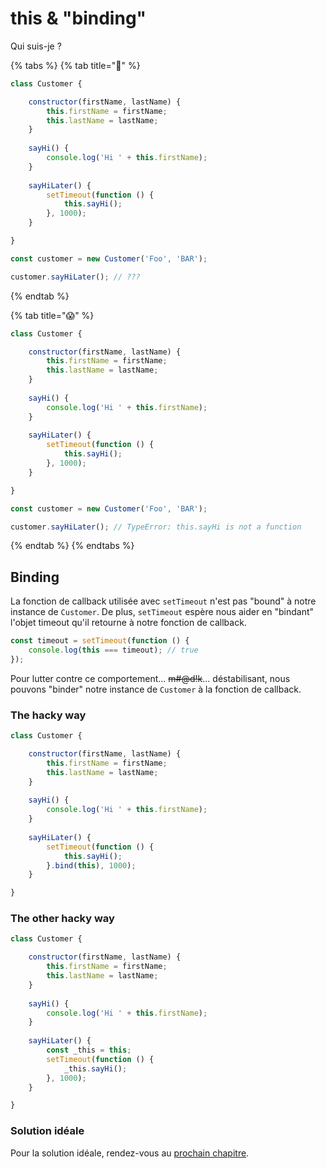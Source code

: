 # this & "binding"

Qui suis-je ?

{% tabs %}
{% tab title="🧐" %}
```javascript
class Customer {

    constructor(firstName, lastName) {
        this.firstName = firstName;
        this.lastName = lastName;
    }
    
    sayHi() {
        console.log('Hi ' + this.firstName);
    }
    
    sayHiLater() {
        setTimeout(function () {
            this.sayHi();
        }, 1000);
    }

}

const customer = new Customer('Foo', 'BAR');

customer.sayHiLater(); // ???
```
{% endtab %}

{% tab title="😱" %}
```javascript
class Customer {

    constructor(firstName, lastName) {
        this.firstName = firstName;
        this.lastName = lastName;
    }
    
    sayHi() {
        console.log('Hi ' + this.firstName);
    }
    
    sayHiLater() {
        setTimeout(function () {
            this.sayHi();
        }, 1000);
    }

}

const customer = new Customer('Foo', 'BAR');

customer.sayHiLater(); // TypeError: this.sayHi is not a function
```
{% endtab %}
{% endtabs %}

## Binding

La fonction de callback utilisée avec `setTimeout` n'est pas "bound" à notre instance de `Customer`. De plus, `setTimeout` espère nous aider en "bindant" l'objet timeout qu'il retourne à notre fonction de callback.

```javascript
const timeout = setTimeout(function () {
    console.log(this === timeout); // true
});
```

Pour lutter contre ce comportement... ~~m\#@d!k~~... déstabilisant, nous pouvons "binder" notre instance de `Customer` à la fonction de callback.

### The hacky way

```javascript
class Customer {

    constructor(firstName, lastName) {
        this.firstName = firstName;
        this.lastName = lastName;
    }
    
    sayHi() {
        console.log('Hi ' + this.firstName);
    }
    
    sayHiLater() {
        setTimeout(function () {
            this.sayHi();
        }.bind(this), 1000);
    }

}
```

### The other hacky way

```javascript
class Customer {

    constructor(firstName, lastName) {
        this.firstName = firstName;
        this.lastName = lastName;
    }
    
    sayHi() {
        console.log('Hi ' + this.firstName);
    }
    
    sayHiLater() {
        const _this = this;
        setTimeout(function () {
            _this.sayHi();
        }, 1000);
    }

}
```

### Solution idéale

Pour la solution idéale, rendez-vous au [prochain chapitre](arrow-functions.md).

